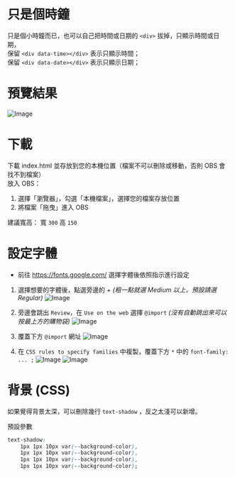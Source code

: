 # 只是個時鐘
只是個小時鐘而已，也可以自己把時間或日期的 `<div>` 拔掉，只顯示時間或日期，  
保留 `<div data-time></div>` 表示只顯示時間；  
保留 `<div data-date></div>` 表示只顯示日期；  

# 預覽結果
![Image](https://image.haer0248.me/jvp1sR.png)

# 下載
下載 index.html 並存放到您的本機位置（檔案不可以刪除或移動，否則 OBS 會找不到檔案）  
放入 OBS：
1. 選擇「瀏覽器」，勾選「本機檔案」，選擇您的檔案存放位置
2. 將檔案「拖曳」進入 OBS

建議寬高：
寬 `300` 高 `150`

# 設定字體
- 前往 https://fonts.google.com/ 選擇字體後依照指示進行設定

1. 選擇想要的字體後，點選旁邊的 +
*(粗一點就選 Medium 以上，預設請選 Regular)*
![Image](https://image.haer0248.me/K9fJ5E.png)

2. 旁邊會跳出 `Review`，在 `Use on the web` 選擇 `@import`
*(沒有自動跳出來可以按最上方的購物袋)*
![Image](https://image.haer0248.me/Ea1rwf.png)

3. 覆蓋下方 `@import` 網址
![Image](https://image.haer0248.me/k087EF.png)

4. 在 `CSS rules to specify families` 中複製，覆蓋下方 `*` 中的 `font-family: ... ;`
![Image](https://image.haer0248.me/QFv6sY.png) 
![Image](https://image.haer0248.me/Hf0dhm.png)

# 背景 (CSS)
如果覺得背景太深，可以刪除幾行 `text-shadow` ，反之太淺可以新增。

預設參數
```css
text-shadow:
    1px 1px 10px var(--background-color),
    1px 1px 10px var(--background-color),
    1px 1px 10px var(--background-color),
    1px 1px 10px var(--background-color);
```
